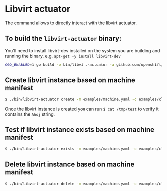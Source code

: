 # Libvirt actuator

The command allows to directly interact with the libvirt actuator.

## To build the `libvirt-actuator` binary:

You'll need to install libvirt-dev installed on the system you are building and running the binary. e.g. `apt-get -y install libvirt-dev`
```sh
CGO_ENABLED=1 go build -o bin/libvirt-actuator -a github.com/openshift/cluster-api-provider-libvirt/cmd/libvirt-actuator
```

## Create libvirt instance based on machine manifest

```sh
$ ./bin/libvirt-actuator create -m examples/machine.yaml -c examples/cluster.yaml
```

Once the libvirt instance is created you can run `$ cat /tmp/test` to verify it contains the `Ahoj` string.

## Test if libvirt instance exists based on machine manifest

```sh
$ ./bin/libvirt-actuator exists -m examples/machine.yaml -c examples/cluster.yaml
```

## Delete libvirt instance based on machine manifest

```sh
$ ./bin/libvirt-actuator delete -m examples/machine.yaml -c examples/cluster.yaml
```
